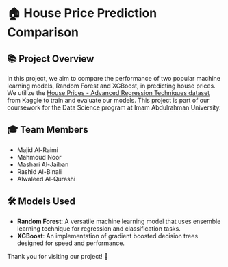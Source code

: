 # 🏠 House Price Prediction Comparison

## 📚 Project Overview
In this project, we aim to compare the performance of two popular machine learning models, Random Forest and XGBoost, in predicting house prices. We utilize the [House Prices - Advanced Regression Techniques dataset](https://www.kaggle.com/competitions/house-prices-advanced-regression-techniques/code) from Kaggle to train and evaluate our models. This project is part of our coursework for the Data Science program at Imam Abdulrahman University.

## 🎓 Team Members
- Majid Al-Raimi
- Mahmoud Noor
- Mashari Al-Jaiban
- Rashid Al-Binali
- Alwaleed Al-Qurashi

## 🛠 Models Used
- **Random Forest**: A versatile machine learning model that uses ensemble learning technique for regression and classification tasks.
- **XGBoost**: An implementation of gradient boosted decision trees designed for speed and performance.


Thank you for visiting our project! 🚀

